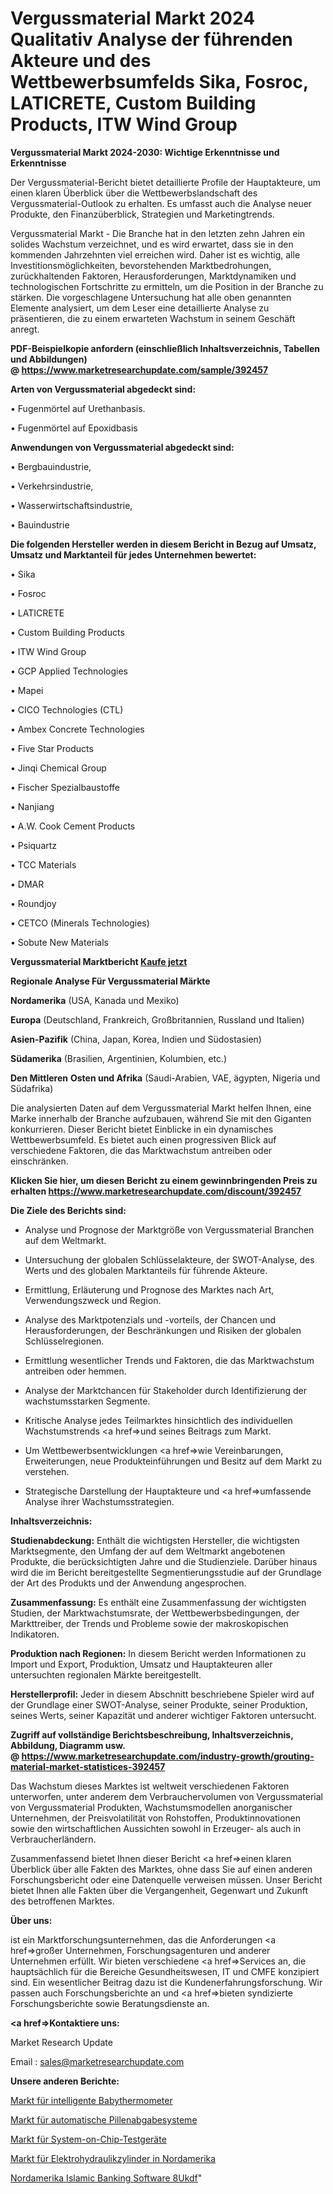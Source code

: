 # Vergussmaterial Markt 2024 Qualitativ Analyse der führenden Akteure und des Wettbewerbsumfelds Sika, Fosroc, LATICRETE, Custom Building Products, ITW Wind Group

<strong>Vergussmaterial Markt 2024-2030: Wichtige Erkenntnisse und Erkenntnisse</strong>

Der Vergussmaterial-Bericht bietet detaillierte Profile der Hauptakteure, um einen klaren Überblick über die Wettbewerbslandschaft des Vergussmaterial-Outlook zu erhalten. Es umfasst auch die Analyse neuer Produkte, den Finanzüberblick, Strategien und Marketingtrends.

Vergussmaterial Markt - Die Branche hat in den letzten zehn Jahren ein solides Wachstum verzeichnet, und es wird erwartet, dass sie in den kommenden Jahrzehnten viel erreichen wird. Daher ist es wichtig, alle Investitionsmöglichkeiten, bevorstehenden Marktbedrohungen, zurückhaltenden Faktoren, Herausforderungen, Marktdynamiken und technologischen Fortschritte zu ermitteln, um die Position in der Branche zu stärken. Die vorgeschlagene Untersuchung hat alle oben genannten Elemente analysiert, um dem Leser eine detaillierte Analyse zu präsentieren, die zu einem erwarteten Wachstum in seinem Geschäft anregt.

<strong><b>PDF-Beispielkopie anfordern (einschließlich Inhaltsverzeichnis, Tabellen und Abbildungen) @ </b></strong><strong><a href=https://www.marketresearchupdate.com/sample/392457><strong>https://www.marketresearchupdate.com/sample/392457</u></a></strong></strong>

<strong>Arten von Vergussmaterial abgedeckt sind:</strong>

• Fugenmörtel auf Urethanbasis.

• Fugenmörtel auf Epoxidbasis

<strong>Anwendungen von Vergussmaterial abgedeckt sind:</strong>

• Bergbauindustrie,

• Verkehrsindustrie,

• Wasserwirtschaftsindustrie,

• Bauindustrie

<strong>Die folgenden Hersteller werden in diesem Bericht in Bezug auf Umsatz, Umsatz und Marktanteil für jedes Unternehmen bewertet:</strong>

• Sika

• Fosroc

• LATICRETE

• Custom Building Products

• ITW Wind Group

• GCP Applied Technologies

• Mapei

• CICO Technologies (CTL)

• Ambex Concrete Technologies

• Five Star Products

• Jinqi Chemical Group

• Fischer Spezialbaustoffe

• Nanjiang

• A.W. Cook Cement Products

• Psiquartz

• TCC Materials

• DMAR

• Roundjoy

• CETCO (Minerals Technologies)

• Sobute New Materials

<strong>Vergussmaterial Marktbericht <a href=https://www.marketresearchupdate.com/buynow/392457>Kaufe jetzt</a></strong>

<strong>Regionale Analyse Für Vergussmaterial Märkte</strong>

<strong>Nordamerika</strong> (USA, Kanada und Mexiko)

<strong>Europa</strong> (Deutschland, Frankreich, Großbritannien, Russland und Italien)

<strong>Asien-Pazifik</strong> (China, Japan, Korea, Indien und Südostasien)

<strong>Südamerika</strong> (Brasilien, Argentinien, Kolumbien, etc.)

<strong>Den Mittleren</strong> <strong>Osten und Afrika</strong> (Saudi-Arabien, VAE, ägypten, Nigeria und Südafrika)

Die analysierten Daten auf dem Vergussmaterial Markt helfen Ihnen, eine Marke innerhalb der Branche aufzubauen, während Sie mit den Giganten konkurrieren. Dieser Bericht bietet Einblicke in ein dynamisches Wettbewerbsumfeld. Es bietet auch einen progressiven Blick auf verschiedene Faktoren, die das Marktwachstum antreiben oder einschränken.

<strong>Klicken Sie hier, um diesen Bericht zu einem gewinnbringenden Preis zu erhalten
</strong><strong><a href=https://www.marketresearchupdate.com/discount/392457>https://www.marketresearchupdate.com/discount/392457</b></u></strong></a>

<strong>Die Ziele des Berichts sind:</strong>

- Analyse und Prognose der Marktgröße von Vergussmaterial Branchen auf dem Weltmarkt.

- Untersuchung der globalen Schlüsselakteure, der SWOT-Analyse, des Werts und des globalen Marktanteils für führende Akteure.

- Ermittlung, Erläuterung und Prognose des Marktes nach Art, Verwendungszweck und Region.

- Analyse des Marktpotenzials und -vorteils, der Chancen und Herausforderungen, der Beschränkungen und Risiken der globalen Schlüsselregionen.

- Ermittlung wesentlicher Trends und Faktoren, die das Marktwachstum antreiben oder hemmen.

- Analyse der Marktchancen für Stakeholder durch Identifizierung der wachstumsstarken Segmente.

- Kritische Analyse jedes Teilmarktes hinsichtlich des individuellen Wachstumstrends <a href=>und</a> seines Beitrags zum Markt.

- Um Wettbewerbsentwicklungen <a href=>wie</a> Vereinbarungen, Erweiterungen, neue Produkteinführungen und Besitz auf dem Markt zu verstehen.

- Strategische Darstellung der Hauptakteure und <a href=>umfas</a>sende Analyse ihrer Wachstumsstrategien.

<strong>Inhaltsverzeichnis:</strong>

<strong>Studienabdeckung:</strong> Enthält die wichtigsten Hersteller, die wichtigsten Marktsegmente, den Umfang der auf dem Weltmarkt angebotenen Produkte, die berücksichtigten Jahre und die Studienziele. Darüber hinaus wird die im Bericht bereitgestellte Segmentierungsstudie auf der Grundlage der Art des Produkts und der Anwendung angesprochen.

<strong>Zusammenfassung:</strong> Es enthält eine Zusammenfassung der wichtigsten Studien, der Marktwachstumsrate, der Wettbewerbsbedingungen, der Markttreiber, der Trends und Probleme sowie der makroskopischen Indikatoren.

<strong>Produktion nach Regionen:</strong> In diesem Bericht werden Informationen zu Import und Export, Produktion, Umsatz und Hauptakteuren aller untersuchten regionalen Märkte bereitgestellt.

<strong>Herstellerprofil:</strong> Jeder in diesem Abschnitt beschriebene Spieler wird auf der Grundlage einer SWOT-Analyse, seiner Produkte, seiner Produktion, seines Werts, seiner Kapazität und anderer wichtiger Faktoren untersucht.

<strong><b>Zugriff auf vollständige Berichtsbeschreibung, Inhaltsverzeichnis, Abbildung, Diagramm usw. @ </b></strong><strong><a href=https://www.marketresearchupdate.com/industry-growth/grouting-material-market-statistices-392457>https://www.marketresearchupdate.com/industry-growth/grouting-material-market-statistices-392457</a></strong>

Das Wachstum dieses Marktes ist weltweit verschiedenen Faktoren unterworfen, unter anderem dem Verbrauchervolumen von Vergussmaterial von Vergussmaterial Produkten, Wachstumsmodellen anorganischer Unternehmen, der Preisvolatilität von Rohstoffen, Produktinnovationen sowie den wirtschaftlichen Aussichten sowohl in Erzeuger- als auch in Verbraucherländern.

Zusammenfassend bietet Ihnen dieser Bericht <a href=>einen</a> klaren Überblick über alle Fakten des Marktes, ohne dass Sie auf einen anderen Forschungsbericht oder eine Datenquelle verweisen müssen. Unser Bericht bietet Ihnen alle Fakten über die Vergangenheit, Gegenwart und Zukunft des betroffenen Marktes.

<strong>Über uns:</strong>

 ist ein Marktforschungsunternehmen, das die Anforderungen <a href=>großer</a> Unternehmen, Forschungsagenturen und anderer Unternehmen erfüllt. Wir bieten verschiedene <a href=>Services</a> an, die hauptsächlich für die Bereiche Gesundheitswesen, IT und CMFE konzipiert sind. Ein wesentlicher Beitrag dazu ist die Kundenerfahrungsforschung. Wir passen auch Forschungsberichte an und <a href=>bieten</a> syndizierte Forschungsberichte sowie Beratungsdienste an.

<strong><a href=>Kontaktiere uns:</a></strong>

Market Research Update

Email : sales@marketresearchupdate.com

<strong>Unsere anderen Berichte:</strong>

<a href=https://www.linkedin.com/pulse/smart-baby-thermometers-market-research-uncovered>Markt für intelligente Babythermometer</a>

<a href=https://www.linkedin.com/pulse/automatic-pill-dispensing-systems-market-size-1f>Markt für automatische Pillenabgabesysteme</a>

<a href=https://www.linkedin.com/pulse/system-on-chip-test-equipment-market-size-share-outlook>Markt für System-on-Chip-Testgeräte</a>

<a href=https://www.linkedin.com/pulse/north-america-electro-hydraulic-cylinders-market-1f>Markt für Elektrohydraulikzylinder in Nordamerika</a>

<a href=https://www.linkedin.com/pulse/north-america-islamic-banking-software-8ukdf/>Nordamerika Islamic Banking Software 8Ukdf</a>"
